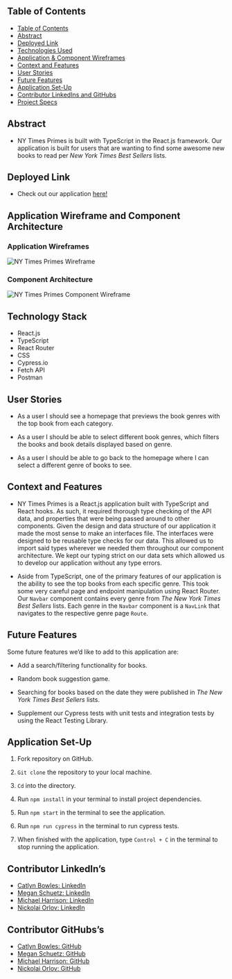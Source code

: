 
## Table of Contents

- [Table of Contents](#table-of-contents)
- [Abstract](#abstract)
- [Deployed Link](#deployed-link])
- [Technologies Used](#technologies-used)
- [Application & Component Wireframes](#application-and-component-wireframes)
- [Context and Features](#context-and-features)
- [User Stories](#user-stories)
- [Future Features](#future-features)
- [Application Set-Up](#application-set-up)
- [Contributor LinkedIns and GitHubs](#contributor-linkedin-and-github)
- [Project Specs](#project-specs)

## Abstract

- NY Times Primes is built with TypeScript in the React.js framework.  Our application is built for users that are wanting to find some awesome new books to read per _New York Times Best Sellers_ lists. 

## Deployed Link

- Check out our application [here!](https://ny-times-primes.herokuapp.com/) 

## Application Wireframe and Component Architecture

### Application Wireframes

![NY Times Primes  Wireframe](https://user-images.githubusercontent.com/95496577/181833601-0fab9089-edde-493d-a01a-3c8ebe30d9e9.png) 

### Component Architecture

![NY Times Primes  Component Wireframe](https://user-images.githubusercontent.com/95496577/181833596-9272083a-7b94-4cf4-871c-7c801fc6e87e.png) 

## Technology Stack

- React.js
- TypeScript
- React Router
- CSS
- Cypress.io
- Fetch API
- Postman

## User Stories

- As a user I should see a homepage that previews the book genres with the top book from each category. 

- As a user I should be able to select different book genres, which filters the books and book details displayed based on genre. 

- As a user I should be able to go back to the homepage where I can select a different genre of books to see. 

## Context and Features

- NY Times Primes is a React.js application built with TypeScript and React hooks. As such, it required thorough type checking of the API data, and properties that were being passed around to other components. Given the design and data structure of our application it made the most sense to make an interfaces file. The interfaces were designed to be reusable type checks for our data. This allowed us to import said types wherever we needed them throughout our component architecture. We kept our typing strict on our data sets which allowed us to develop our application without any type errors. 

- Aside from TypeScript, one of the primary features of our application is the ability to see the top books from each specific genre. This took some very careful page and endpoint manipulation using React Router. Our `Navbar` component contains every genre from _The New York Times Best Sellers_ lists. Each genre in the `Navbar` component is a `NavLink` that navigates to the respective genre page `Route`.


## Future Features

Some future features we’d like to add to this application are:

- Add a search/filtering functionality for books.

- Random book suggestion game. 

- Searching for books based on the date they were published in _The New York Times Best Sellers_ lists.

- Supplement our Cypress tests with unit tests and integration tests by using the React Testing Library.

## Application Set-Up

1. Fork repository on GitHub.

2. `Git clone` the repository to your local machine.

4. `Cd` into the directory.

5. Run `npm install` in your terminal to install project dependencies.

6. Run `npm start` in the terminal to see the application. 

7. Run `npm run cypress` in the terminal  to run cypress tests. 

8. When finished with the application, type `Control + C` in the terminal to stop running the application. 

## Contributor LinkedIn’s

- [Catlyn Bowles: LinkedIn](https://www.linkedin.com/in/catlyn-bowles/)      
- [Megan Schuetz: LinkedIn](https://www.linkedin.com/in/megan-schuetz/)     
- [Michael Harrison: LinkedIn](https://www.linkedin.com/in/michael-j-harrison57/)    
- [Nickolai Orlov: LinkedIn](https://www.linkedin.com/in/nickolaio/)     

## Contributor GitHubs’s

- [Catlyn Bowles: GitHub](https://github.com/catlynbowles)       
- [Megan Schuetz: GitHub](https://github.com/megschuetz)       
- [Michael Harrison: GitHub](https://github.com/mikeharrison57)     
- [Nickolai Orlov: GitHub](https://github.com/orlov-n)      
